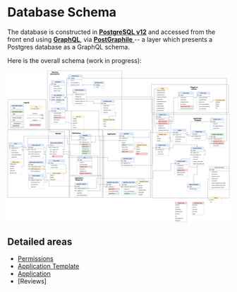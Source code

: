 # Database Schema

The database is constructed in [**PostgreSQL v12**](https://www.postgresql.org/) and accessed from the front end using [**GraphQL**](https://graphql.org/learn/), via [**PostGraphile** ](https://www.graphile.org/postgraphile/) -- a layer which presents a Postgres database as a GraphQL schema.

Here is the overall schema (work in progress):

![Database Schema](images/database-schema-wip.png)

## Detailed areas

- [Permissions](Database-Schema-Permission.md)
- [Application Template](Database-Schema-Template.md)
- [Application](Database-Schema-Application.md)
- [Reviews]
